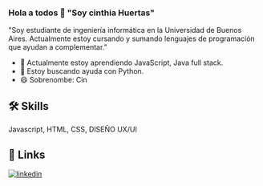 ### Hola a todos 👋 "Soy cinthia Huertas"
"Soy estudiante de ingeniería informática en la Universidad de Buenos Aires. Actualmente estoy cursando y sumando lenguajes de programación que ayudan a complementar."
- 🧠 Actualmente estoy aprendiendo JavaScript, Java full stack.
- 🤔 Estoy buscando ayuda con Python.
- 😄 Sobrenombe: Cin 
## 🛠 Skills
Javascript, HTML, CSS, DISEÑO UX/UI
## 🔗 Links
[![linkedin](https://img.shields.io/badge/linkedin-0A66C2?style=for-the-badge&logo=linkedin&logoColor=white)](https://www.linkedin.com/in/cinthia-valeria-huertas-arellano-5b0336174/)
